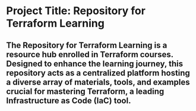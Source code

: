 # Project Title: Repository for Terraform Learning

## The Repository for Terraform Learning is a resource hub enrolled in Terraform courses. Designed to enhance the learning journey, this repository acts as a centralized platform hosting a diverse array of materials, tools, and examples crucial for mastering Terraform, a leading Infrastructure as Code (IaC) tool.
